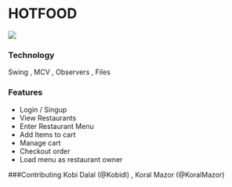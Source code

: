 # HOTFOOD
![](https://i.imgur.com/pWoKYKq.png)

### Technology 
Swing , MCV , Observers , Files

### Features

- Login / Singup
- View Restaurants
- Enter Restaurant Menu
- Add Items to cart
- Manage cart
- Checkout order
- Load menu as restaurant owner

###Contributing
Kobi Dalal (@Kobidl) , Koral Mazor (@KoralMazor)
